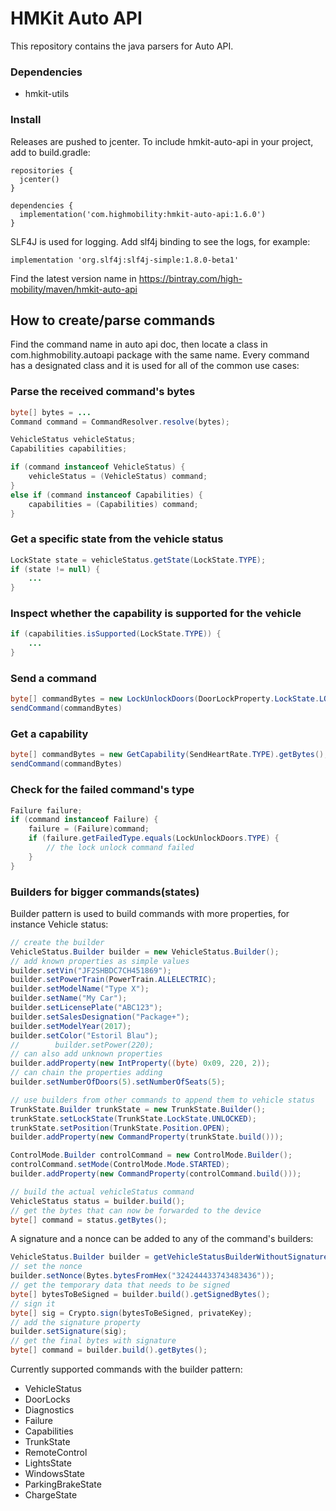 # HMKit Auto API

This repository contains the java parsers for Auto API.

### Dependencies

* hmkit-utils


### Install

Releases are pushed to jcenter. To include hmkit-auto-api in your project, add to build.gradle:

```
repositories {
  jcenter()
}

dependencies {
  implementation('com.highmobility:hmkit-auto-api:1.6.0')
}
```

SLF4J is used for logging. Add slf4j binding to see the logs, for example:

```
implementation 'org.slf4j:slf4j-simple:1.8.0-beta1'
```

Find the latest version name in https://bintray.com/high-mobility/maven/hmkit-auto-api

## How to create/parse commands

Find the command name in auto api doc, then locate a class in com.highmobility.autoapi package with
the same name. Every command has a designated class and it is used for all of the common use cases:

### Parse the received command's bytes
```java
byte[] bytes = ...
Command command = CommandResolver.resolve(bytes);

VehicleStatus vehicleStatus;
Capabilities capabilities;

if (command instanceof VehicleStatus) {
    vehicleStatus = (VehicleStatus) command;
}
else if (command instanceof Capabilities) {
    capabilities = (Capabilities) command;
}
```

### Get a specific state from the vehicle status
```java
LockState state = vehicleStatus.getState(LockState.TYPE);
if (state != null) {
    ...
}
```

### Inspect whether the capability is supported for the vehicle
```java
if (capabilities.isSupported(LockState.TYPE)) {
    ...
}
```

### Send a command
```java
byte[] commandBytes = new LockUnlockDoors(DoorLockProperty.LockState.LOCKED).getBytes();
sendCommand(commandBytes)
```

### Get a capability
```java
byte[] commandBytes = new GetCapability(SendHeartRate.TYPE).getBytes();
sendCommand(commandBytes)
```

### Check for the failed command's type
```java
Failure failure;
if (command instanceof Failure) {
    failure = (Failure)command;
    if (failure.getFailedType.equals(LockUnlockDoors.TYPE) {
        // the lock unlock command failed
    }
}
```

### Builders for bigger commands(states)

Builder pattern is used to build commands with more properties, for instance Vehicle status:

```java
// create the builder
VehicleStatus.Builder builder = new VehicleStatus.Builder();
// add known properties as simple values 
builder.setVin("JF2SHBDC7CH451869");
builder.setPowerTrain(PowerTrain.ALLELECTRIC);
builder.setModelName("Type X");
builder.setName("My Car");
builder.setLicensePlate("ABC123");
builder.setSalesDesignation("Package+");
builder.setModelYear(2017);
builder.setColor("Estoril Blau");
//        builder.setPower(220);
// can also add unknown properties
builder.addProperty(new IntProperty((byte) 0x09, 220, 2));
// can chain the properties adding
builder.setNumberOfDoors(5).setNumberOfSeats(5);

// use builders from other commands to append them to vehicle status
TrunkState.Builder trunkState = new TrunkState.Builder();
trunkState.setLockState(TrunkState.LockState.UNLOCKED);
trunkState.setPosition(TrunkState.Position.OPEN);
builder.addProperty(new CommandProperty(trunkState.build()));

ControlMode.Builder controlCommand = new ControlMode.Builder();
controlCommand.setMode(ControlMode.Mode.STARTED);
builder.addProperty(new CommandProperty(controlCommand.build()));

// build the actual vehicleStatus command
VehicleStatus status = builder.build();
// get the bytes that can now be forwarded to the device
byte[] command = status.getBytes();
```

A signature and a nonce can be added to any of the command's builders:

```java
VehicleStatus.Builder builder = getVehicleStatusBuilderWithoutSignature();
// set the nonce
builder.setNonce(Bytes.bytesFromHex("324244433743483436"));
// get the temporary data that needs to be signed
byte[] bytesToBeSigned = builder.build().getSignedBytes();
// sign it
byte[] sig = Crypto.sign(bytesToBeSigned, privateKey);
// add the signature property
builder.setSignature(sig);
// get the final bytes with signature
byte[] command = builder.build().getBytes();
```

Currently supported commands with the builder pattern:

* VehicleStatus
* DoorLocks
* Diagnostics
* Failure
* Capabilities
* TrunkState
* RemoteControl
* LightsState
* WindowsState
* ParkingBrakeState
* ChargeState